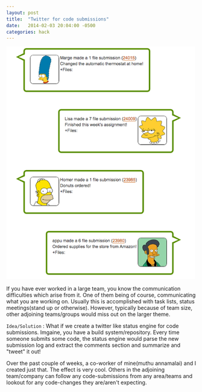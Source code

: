 ```yaml
---
layout: post
title:  "Twitter for code submissions"
date:   2014-02-03 20:04:00 -0500
categories: hack
---
```


<img src="/assets/simpsons.png" width="500px" alt="Code submissions tweets"/>

If you have ever worked in a large team, you know the communication difficulties which arise from it. One of them being of course, communicating what you are working on. Usually this is accomplished with task lists, status meetings(stand up or otherwise). However, typically because of team size, other adjoining teams/groups would miss out on the larger theme. 

`Idea/Solution` : What if we create a twitter like status engine for code submissions. Imgaine, you have a build system/repository. Every time someone submits some code, the status engine would parse the new submission log and extract the comments section and summarize and "tweet" it out!

<!--endOfExcerpt-->

Over the past couple of weeks, a co-worker of mine(muthu annamalai) and I created just that. The effect is very cool. Others in the adjoining team/company can follow any code-submissions from any area/teams and lookout for any code-changes they are/aren't expecting. 